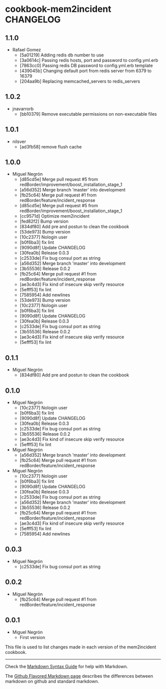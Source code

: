 cookbook-mem2incident CHANGELOG
===============

## 1.1.0

  - Rafael Gomez
    - [5a01219] Adding redis db number to use
    - [3a0614c] Passing redis hosts, port and password to config.yml.erb
    - [7863cc0] Passing redis DB password to config.yml.erb template
    - [439045b] Changing default port from redis server from 6379 to 16379
    - [204aa9b] Replacing memcached_servers to redis_servers

## 1.0.2

  - jnavarrorb
    - [bb10379] Remove executable permissions on non-executable files

## 1.0.1

  - nilsver
    - [ad3fb58] remove flush cache

## 1.0.0

  - Miguel Negrón
    - [d85cd5e] Merge pull request #5 from redBorder/improvement/boost_installation_stage_1
    - [a56d352] Merge branch 'master' into development
    - [fb25c64] Merge pull request #1 from redBorder/feature/incident_response
    - [d85cd5e] Merge pull request #5 from redBorder/improvement/boost_installation_stage_1
    - [cc9571d] Optimize mem2incident
    - [fed82f2] Bump version
    - [834df80] Add pre and postun to clean the cookbook
    - [53de973] Bump version
    - [10c2377] Nologin user
    - [b0f6ba3] fix lint
    - [9090d8f] Update CHANGELOG
    - [30fea0b] Release 0.0.3
    - [c2533de] Fix bug consul port as string
    - [a56d352] Merge branch 'master' into development
    - [3b55536] Release 0.0.2
    - [fb25c64] Merge pull request #1 from redBorder/feature/incident_response
    - [ae3c4d3] Fix kind of insecure skip verify resource
    - [5efff53] fix lint
    - [7585954] Add newlines
    - [53de973] Bump version
    - [10c2377] Nologin user
    - [b0f6ba3] fix lint
    - [9090d8f] Update CHANGELOG
    - [30fea0b] Release 0.0.3
    - [c2533de] Fix bug consul port as string
    - [3b55536] Release 0.0.2
    - [ae3c4d3] Fix kind of insecure skip verify resource
    - [5efff53] fix lint

## 0.1.1

  - Miguel Negrón
    - [834df80] Add pre and postun to clean the cookbook

## 0.1.0

  - Miguel Negrón
    - [10c2377] Nologin user
    - [b0f6ba3] fix lint
    - [9090d8f] Update CHANGELOG
    - [30fea0b] Release 0.0.3
    - [c2533de] Fix bug consul port as string
    - [3b55536] Release 0.0.2
    - [ae3c4d3] Fix kind of insecure skip verify resource
    - [5efff53] fix lint
  - Miguel Negrón
    - [a56d352] Merge branch 'master' into development
    - [fb25c64] Merge pull request #1 from redBorder/feature/incident_response
  - Miguel Negrón
    - [10c2377] Nologin user
    - [b0f6ba3] fix lint
    - [9090d8f] Update CHANGELOG
    - [30fea0b] Release 0.0.3
    - [c2533de] Fix bug consul port as string
    - [a56d352] Merge branch 'master' into development
    - [3b55536] Release 0.0.2
    - [fb25c64] Merge pull request #1 from redBorder/feature/incident_response
    - [ae3c4d3] Fix kind of insecure skip verify resource
    - [5efff53] fix lint
    - [7585954] Add newlines

## 0.0.3

  - Miguel Negrón
    - [c2533de] Fix bug consul port as string

## 0.0.2

  - Miguel Negrón
    - [fb25c64] Merge pull request #1 from redBorder/feature/incident_response

## 0.0.1

  - Miguel Negrón
    - First version

This file is used to list changes made in each version of the mem2incident cookbook.

- - -
Check the [Markdown Syntax Guide](http://daringfireball.net/projects/markdown/syntax) for help with Markdown.

The [Github Flavored Markdown page](http://github.github.com/github-flavored-markdown/) describes the differences between markdown on github and standard markdown.

